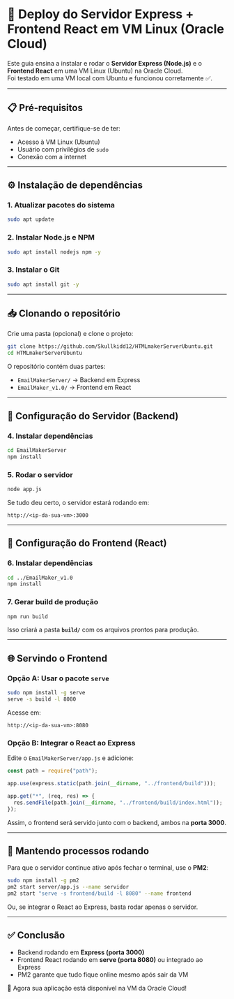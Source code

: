 # 🚀 Deploy do Servidor Express + Frontend React em VM Linux (Oracle Cloud)

Este guia ensina a instalar e rodar o **Servidor Express (Node.js)** e o **Frontend React** em uma VM Linux (Ubuntu) na Oracle Cloud.  
Foi testado em uma VM local com Ubuntu e funcionou corretamente ✅.

---

## 📋 Pré-requisitos

Antes de começar, certifique-se de ter:

- Acesso à VM Linux (Ubuntu)
- Usuário com privilégios de `sudo`
- Conexão com a internet

---

## ⚙️ Instalação de dependências

### 1. Atualizar pacotes do sistema
```bash
sudo apt update
```

### 2. Instalar Node.js e NPM
```bash
sudo apt install nodejs npm -y
```

### 3. Instalar o Git
```bash
sudo apt install git -y
```

---

## 📥 Clonando o repositório

Crie uma pasta (opcional) e clone o projeto:

```bash
git clone https://github.com/Skullkidd12/HTMLmakerServerUbuntu.git
cd HTMLmakerServerUbuntu
```

O repositório contém duas partes:
- `EmailMakerServer/` → Backend em Express
- `EmailMaker_v1.0/` → Frontend em React

---

## 🔧 Configuração do Servidor (Backend)

### 4. Instalar dependências
```bash
cd EmailMakerServer
npm install
```

### 5. Rodar o servidor
```bash
node app.js
```

Se tudo deu certo, o servidor estará rodando em:  
```
http://<ip-da-sua-vm>:3000
```

---

## 🎨 Configuração do Frontend (React)

### 6. Instalar dependências
```bash
cd ../EmailMaker_v1.0
npm install
```

### 7. Gerar build de produção
```bash
npm run build
```

Isso criará a pasta **`build/`** com os arquivos prontos para produção.

---

## 🌐 Servindo o Frontend

### Opção A: Usar o pacote `serve`
```bash
sudo npm install -g serve
serve -s build -l 8080
```
Acesse em:
```
http://<ip-da-sua-vm>:8080
```

### Opção B: Integrar o React ao Express
Edite o `EmailMakerServer/app.js` e adicione:
```js
const path = require("path");

app.use(express.static(path.join(__dirname, "../frontend/build")));

app.get("*", (req, res) => {
  res.sendFile(path.join(__dirname, "../frontend/build/index.html"));
});
```
Assim, o frontend será servido junto com o backend, ambos na **porta 3000**.

---

## 🔄 Mantendo processos rodando

Para que o servidor continue ativo após fechar o terminal, use o **PM2**:

```bash
sudo npm install -g pm2
pm2 start server/app.js --name servidor
pm2 start "serve -s frontend/build -l 8080" --name frontend
```

Ou, se integrar o React ao Express, basta rodar apenas o servidor.

---

## ✅ Conclusão

- Backend rodando em **Express (porta 3000)**  
- Frontend React rodando em **serve (porta 8080)** ou integrado ao Express  
- PM2 garante que tudo fique online mesmo após sair da VM  

🎉 Agora sua aplicação está disponível na VM da Oracle Cloud!  

